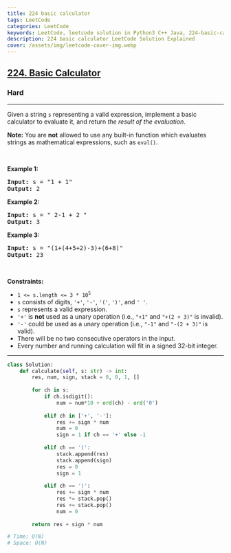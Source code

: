 ```yaml
---
title: 224 basic calculator
tags: LeetCode
categories: LeetCode
keywords: LeetCode, leetcode solution in Python3 C++ Java, 224-basic-calculator solution
description: 224 basic calculator LeetCode Solution Explained
cover: /assets/img/leetcode-cover-img.webp
---
```





<h2><a href="https://leetcode.com/problems/basic-calculator/">224. Basic Calculator</a></h2><h3>Hard</h3><hr><div><p>Given a string <code>s</code> representing a valid expression, implement a basic calculator to evaluate it, and return <em>the result of the evaluation</em>.</p>

<p><strong>Note:</strong> You are <strong>not</strong> allowed to use any built-in function which evaluates strings as mathematical expressions, such as <code>eval()</code>.</p>

<p>&nbsp;</p>
<p><strong>Example 1:</strong></p>

<pre><strong>Input:</strong> s = "1 + 1"
<strong>Output:</strong> 2
</pre>

<p><strong>Example 2:</strong></p>

<pre><strong>Input:</strong> s = " 2-1 + 2 "
<strong>Output:</strong> 3
</pre>

<p><strong>Example 3:</strong></p>

<pre><strong>Input:</strong> s = "(1+(4+5+2)-3)+(6+8)"
<strong>Output:</strong> 23
</pre>

<p>&nbsp;</p>
<p><strong>Constraints:</strong></p>

<ul>
	<li><code>1 &lt;= s.length &lt;= 3 * 10<sup>5</sup></code></li>
	<li><code>s</code> consists of digits, <code>'+'</code>, <code>'-'</code>, <code>'('</code>, <code>')'</code>, and <code>' '</code>.</li>
	<li><code>s</code> represents a valid expression.</li>
	<li><code>'+'</code> is <strong>not</strong> used as a unary operation (i.e., <code>"+1"</code> and <code>"+(2 + 3)"</code> is invalid).</li>
	<li><code>'-'</code> could be used as a unary operation (i.e., <code>"-1"</code> and <code>"-(2 + 3)"</code> is valid).</li>
	<li>There will be no two consecutive operators in the input.</li>
	<li>Every number and running calculation will fit in a signed 32-bit integer.</li>
</ul>
</div>

---




```python
class Solution:
    def calculate(self, s: str) -> int:
        res, num, sign, stack = 0, 0, 1, []
        
        for ch in s:
            if ch.isdigit():
                num = num*10 + ord(ch) - ord('0') 
                
            elif ch in ['+', '-']:
                res += sign * num
                num = 0
                sign = 1 if ch == '+' else -1
        
            elif ch == '(':
                stack.append(res)
                stack.append(sign)
                res = 0
                sign = 1
            
            elif ch == ')':
                res += sign * num
                res *= stack.pop()
                res += stack.pop()
                num = 0
        
        return res + sign * num

# Time: O(N)
# Space: O(N)
                
```
